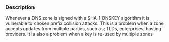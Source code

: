 ### Description

Whenever a DNS zone is signed with a SHA-1 DNSKEY algorithm it is vulnerable to chosen prefix collision attacks. This is a problem when a zone accepts updates from multiple parties, such as; TLDs, enterprises, hosting providers. It is also a problem when a key is re-used by multiple zones
